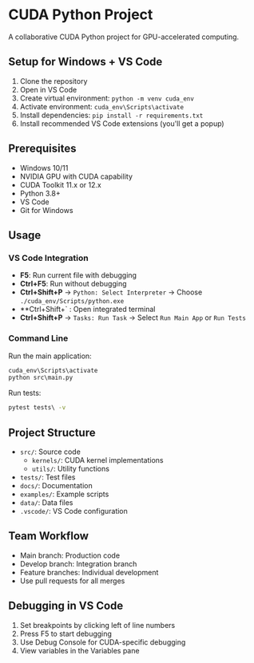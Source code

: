 ﻿# CUDA Python Project

A collaborative CUDA Python project for GPU-accelerated computing.

## Setup for Windows + VS Code

1. Clone the repository
2. Open in VS Code
3. Create virtual environment: `python -m venv cuda_env`
4. Activate environment: `cuda_env\Scripts\activate`
5. Install dependencies: `pip install -r requirements.txt`
6. Install recommended VS Code extensions (you'll get a popup)

## Prerequisites

- Windows 10/11
- NVIDIA GPU with CUDA capability
- CUDA Toolkit 11.x or 12.x
- Python 3.8+
- VS Code
- Git for Windows

## Usage

### VS Code Integration

- **F5**: Run current file with debugging
- **Ctrl+F5**: Run without debugging  
- **Ctrl+Shift+P** → `Python: Select Interpreter` → Choose `./cuda_env/Scripts/python.exe`
- **Ctrl+Shift+` : Open integrated terminal
- **Ctrl+Shift+P** → `Tasks: Run Task` → Select `Run Main App` or `Run Tests`

### Command Line

Run the main application:
```cmd
cuda_env\Scripts\activate
python src\main.py
```

Run tests:
```cmd
pytest tests\ -v
```

## Project Structure

- `src/`: Source code
  - `kernels/`: CUDA kernel implementations
  - `utils/`: Utility functions
- `tests/`: Test files
- `docs/`: Documentation
- `examples/`: Example scripts
- `data/`: Data files
- `.vscode/`: VS Code configuration

## Team Workflow

- Main branch: Production code
- Develop branch: Integration branch  
- Feature branches: Individual development
- Use pull requests for all merges

## Debugging in VS Code

1. Set breakpoints by clicking left of line numbers
2. Press F5 to start debugging
3. Use Debug Console for CUDA-specific debugging
4. View variables in the Variables pane
